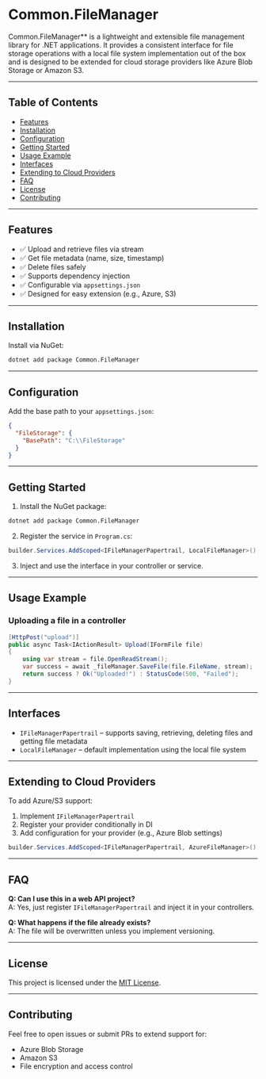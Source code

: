 # Common.FileManager

Common.FileManager** is a lightweight and extensible file management library for .NET applications. It provides a consistent interface for file storage operations with a local file system implementation out of the box and is designed to be extended for cloud storage providers like Azure Blob Storage or Amazon S3.

---

## Table of Contents

- [Features](#-features)
- [Installation](#-installation)
- [Configuration](#-configuration)
- [Getting Started](#-getting-started)
- [Usage Example](#-usage-example)
- [Interfaces](#-interfaces)
- [Extending to Cloud Providers](#-extending-to-cloud-providers)
- [FAQ](#-faq)
- [License](#-license)
- [Contributing](#-contributing)

---

## Features

- ✅ Upload and retrieve files via stream
- ✅ Get file metadata (name, size, timestamp)
- ✅ Delete files safely
- ✅ Supports dependency injection
- ✅ Configurable via `appsettings.json`
- ✅ Designed for easy extension (e.g., Azure, S3)

---

## Installation

Install via NuGet:

```bash
dotnet add package Common.FileManager
```

---

##  Configuration

Add the base path to your `appsettings.json`:

```json
{
  "FileStorage": {
    "BasePath": "C:\\FileStorage"
  }
}
```

---

## Getting Started

1. Install the NuGet package:

```bash
dotnet add package Common.FileManager
```

2. Register the service in `Program.cs`:

```csharp
builder.Services.AddScoped<IFileManagerPapertrail, LocalFileManager>();
```

3. Inject and use the interface in your controller or service.

---

## Usage Example

### Uploading a file in a controller

```csharp
[HttpPost("upload")]
public async Task<IActionResult> Upload(IFormFile file)
{
    using var stream = file.OpenReadStream();
    var success = await _fileManager.SaveFile(file.FileName, stream);
    return success ? Ok("Uploaded!") : StatusCode(500, "Failed");
}
```

---

## Interfaces

- `IFileManagerPapertrail` – supports saving, retrieving, deleting files and getting file metadata
- `LocalFileManager` – default implementation using the local file system

---

## Extending to Cloud Providers

To add Azure/S3 support:

1. Implement `IFileManagerPapertrail`
2. Register your provider conditionally in DI
3. Add configuration for your provider (e.g., Azure Blob settings)

```csharp
builder.Services.AddScoped<IFileManagerPapertrail, AzureFileManager>();
```

---

## FAQ

**Q: Can I use this in a web API project?**  
A: Yes, just register `IFileManagerPapertrail` and inject it in your controllers.

**Q: What happens if the file already exists?**  
A: The file will be overwritten unless you implement versioning.

---

## License

This project is licensed under the [MIT License](LICENSE).

---

## Contributing

Feel free to open issues or submit PRs to extend support for:
- Azure Blob Storage
- Amazon S3
- File encryption and access control
